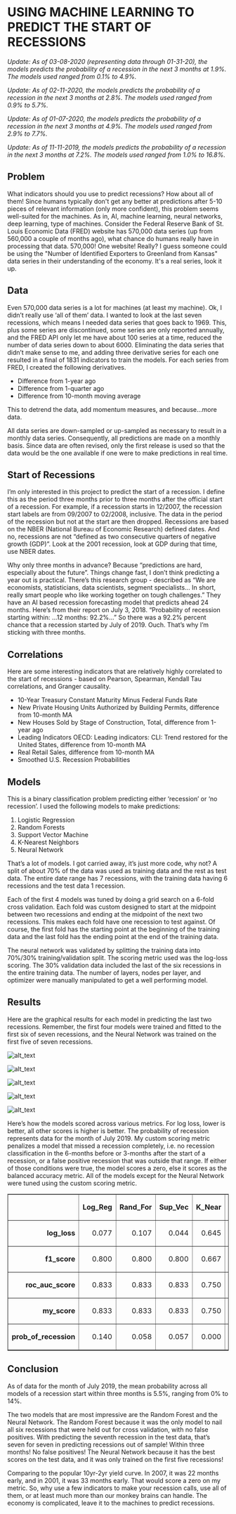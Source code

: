 <!--
.. title: Predicting Recessions
.. slug: predicting-recessions
.. date: 2019-08-27 20:10:17 UTC-05:00
.. tags: 
.. category: 
.. link: 
.. description: 
.. type: text
-->





# USING MACHINE LEARNING TO PREDICT THE START OF RECESSIONS
*Update: As of 03-08-2020 (representing data through 01-31-20), the models predicts the probability of a recession in the next 3 months at 1.9%. The models used ranged from 0.1% to 4.9%.*

*Update: As of 02-11-2020, the models predicts the probability of a recession in the next 3 months at 2.8%. The models used ranged from 0.9% to 5.7%.*

*Update: As of 01-07-2020, the models predicts the probability of a recession in the next 3 months at 4.9%. The models used ranged from 2.9% to 7.7%.*

*Update: As of 11-11-2019, the models predicts the probability of a recession in the next 3 months at 7.2%. The models used ranged from 1.0% to 16.8%.*

## Problem

What indicators should you use to predict recessions? How about all of them! Since humans typically don't get any better at predictions after 5-10 pieces of relevant information (only more confident), this problem seems well-suited for the machines. As in, AI, machine learning, neural networks, deep learning, type of machines. Consider the Federal Reserve Bank of St. Louis Economic Data (FRED) website has 570,000 data series (up from 560,000 a couple of months ago), what chance do humans really have in processing that data. 570,000! One website! Really? I guess someone could be using the "Number of Identified Exporters to Greenland from Kansas" data series in their understanding of the economy. It's a real series, look it up.


## Data

Even 570,000 data series is a lot for machines (at least my machine). Ok, I didn’t really use ‘all of them’ data. I wanted to look at the last seven recessions, which means I needed data series that goes back to 1969. This, plus some series are discontinued, some series are only reported annually, and the FRED API only let me have about 100 series at a time, reduced the number of data series down to about 6000. Eliminating the data series that didn’t make sense to me, and adding three derivative series for each one resulted in a final of 1831 indicators to train the models. For each series from FRED, I created the following derivatives.



*   Difference from 1-year ago
*   Difference from 1-quarter ago
*   Difference from 10-month moving average

This to detrend the data, add momentum measures, and because...more data. 

All data series are down-sampled or up-sampled as necessary to result in a monthly data series. Consequently, all predictions are made on a monthly basis. Since data are often revised, only the first release is used so that the data would be the one available if one were to make predictions in real time. 


## Start of Recessions

I’m only interested in this project to predict the start of a recession. I define this as the period three months prior to three months after the official start of a recession. For example, if a recession starts in 12/2007, the recession start labels are from 09/2007 to 02/2008, inclusive. The data in the period of the recession but not at the start are then dropped. Recessions are based on the NBER (National Bureau of Economic Research) defined dates. And no, recessions are not “defined as two consecutive quarters of negative growth (GDP)”. Look at the 2001 recession, look at GDP during that time, use NBER dates.

Why only three months in advance? Because “predictions are hard, especially about the future”. Things change fast, I don’t think predicting a year out is practical. There’s this research group - described as “We are economists, statisticians, data scientists, segment specialists… In short, really smart people who like working together on tough challenges.” They have an AI based recession forecasting model that predicts ahead 24 months. Here’s from their report on July 3, 2018. “Probability of recession starting within: ...12 months:  92.2%...” So there was a 92.2% percent chance that a recession started by July of 2019. Ouch. That’s why I’m sticking with three months.


## Correlations

Here are some interesting indicators that are relatively highly correlated to the start of recessions - based on Pearson, Spearman, Kendall Tau correlations, and Granger causality.



*   10-Year Treasury Constant Maturity Minus Federal Funds Rate
*   New Private Housing Units Authorized by Building Permits, difference from 10-month MA
*   New Houses Sold by Stage of Construction, Total, difference from 1-year ago
*   Leading Indicators OECD: Leading indicators: CLI: Trend restored for the United States, difference from 10-month MA
*   Real Retail Sales, difference from 10-month MA
*   Smoothed U.S. Recession Probabilities


## Models

This is a binary classification problem predicting either ‘recession’ or ‘no recession’. I used the following models to make predictions:



1. Logistic Regression
2. Random Forests
3. Support Vector Machine
4. K-Nearest Neighbors
5. Neural Network

That’s a lot of models. I got carried away, it’s just more code, why not? A split of about 70% of the data was used as training data and the rest as test data. The entire date range has 7 recessions, with the training data having 6 recessions and the test data 1 recession.

Each of the first 4 models was tuned by doing a grid search on a 6-fold cross validation. Each fold was custom designed to start at the midpoint between two recessions and ending at the midpoint of the next two recessions. This makes each fold have one recession to test against. Of course, the first fold has the starting point at the beginning of the training data and the last fold has the ending point at the end of the training data.

The neural network was validated by splitting the training data into 70%/30% training/validation split. The scoring metric used was the log-loss scoring. The 30% validation data included the last of the six recessions in the entire training data. The number of layers, nodes per layer, and optimizer were manually manipulated to get a well performing model.


## Results

Here are the graphical results for each model in predicting the last two recessions. Remember, the first four models were trained and fitted to the first six of seven recessions, and the Neural Network was trained on the first five of seven recessions.






![alt_text](/images/recession-blog0.png "")






![alt_text](/images/recession-blog1.png "")






![alt_text](/images/recession-blog2.png "")







![alt_text](/images/recession-blog3.png "")





![alt_text](/images/recession-blog4.png "")


Here’s how the models scored across various metrics. For log loss, lower is better, all other scores is higher is better. The probability of recession  represents data for the month of July 2019. My custom scoring metric penalizes a model that missed a recession completely, i.e. no recession classification in the 6-months before or 3-months after the start of a recession, or a false positive recession that was outside that range. If either of those conditions were true, the model scores a zero, else it scores as the balanced accuracy metric. All of the models except for the Neural Network were tuned using the custom scoring metric.


<table border="1" cellspacing="3" cellpadding="3">
  <tr>
   <td>
   </td>
   <td><p style="text-align: right">
<strong>Log_Reg</strong></p>

   </td>
   <td><p style="text-align: right">
<strong>Rand_For</strong></p>

   </td>
   <td><p style="text-align: right">
<strong>Sup_Vec</strong></p>

   </td>
   <td><p style="text-align: right">
<strong>K_Near</strong></p>

   </td>
   <td><p style="text-align: right">
<strong>Neur_Net</strong></p>

   </td>
   <td><p style="text-align: right">
<strong>Mean</strong></p>

   </td>
  </tr>
  <tr>
   <td><p style="text-align: right">
<strong>log_loss</strong></p>

   </td>
   <td><p style="text-align: right">
0.077</p>

   </td>
   <td><p style="text-align: right">
0.107</p>

   </td>
   <td><p style="text-align: right">
0.044</p>

   </td>
   <td><p style="text-align: right">
0.645</p>

   </td>
   <td><p style="text-align: right">
0.040</p>

   </td>
   <td><p style="text-align: right">
0.182</p>

   </td>
  </tr>
  <tr>
   <td><p style="text-align: right">
<strong>f1_score</strong></p>

   </td>
   <td><p style="text-align: right">
0.800</p>

   </td>
   <td><p style="text-align: right">
0.800</p>

   </td>
   <td><p style="text-align: right">
0.800</p>

   </td>
   <td><p style="text-align: right">
0.667</p>

   </td>
   <td><p style="text-align: right">
1.000</p>

   </td>
   <td><p style="text-align: right">
0.813</p>

   </td>
  </tr>
  <tr>
   <td><p style="text-align: right">
<strong>roc_auc_score</strong></p>

   </td>
   <td><p style="text-align: right">
0.833</p>

   </td>
   <td><p style="text-align: right">
0.833</p>

   </td>
   <td><p style="text-align: right">
0.833</p>

   </td>
   <td><p style="text-align: right">
0.750</p>

   </td>
   <td><p style="text-align: right">
1.000</p>

   </td>
   <td><p style="text-align: right">
0.850</p>

   </td>
  </tr>
  <tr>
   <td><p style="text-align: right">
<strong>my_score</strong></p>

   </td>
   <td><p style="text-align: right">
0.833</p>

   </td>
   <td><p style="text-align: right">
0.833</p>

   </td>
   <td><p style="text-align: right">
0.833</p>

   </td>
   <td><p style="text-align: right">
0.750</p>

   </td>
   <td><p style="text-align: right">
1.000</p>

   </td>
   <td><p style="text-align: right">
0.850</p>

   </td>
  </tr>
  <tr>
   <td><p style="text-align: right">
<strong>prob_of_recession</strong></p>

   </td>
   <td><p style="text-align: right">
0.140</p>

   </td>
   <td><p style="text-align: right">
0.058</p>

   </td>
   <td><p style="text-align: right">
0.057</p>

   </td>
   <td><p style="text-align: right">
0.000</p>

   </td>
   <td><p style="text-align: right">
0.019</p>

   </td>
   <td><p style="text-align: right">
0.055</p>

   </td>
  </tr>
</table>


###
## Conclusion

As of data for the month of July 2019, the mean probability across all models of a recession start within three months is 5.5%, ranging from 0% to 14%. 

The two models that are most impressive are the Random Forest and the Neural Network. The Random Forest because it was the only model to nail all six recessions that were held out for cross validation, with no false positives. With predicting the seventh recession in the test data, that’s seven for seven in predicting recessions out of sample! Within three months! No false positives! The Neural Network because it has the best scores on the test data, and it was only trained on the first five recessions!

Comparing to the popular 10yr-2yr yield curve. In 2007, it was 22 months early, and in 2001, it was 33 months early. That would score a zero on my metric. So, why use a few indicators to make your recession calls, use all of them, or at least much more than our monkey brains can handle. The economy is complicated, leave it to the machines to predict recessions.


<!-- Docs to Markdown version 1.0β17 -->
